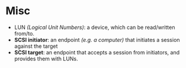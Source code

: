 # Misc

* LUN *(Logical Unit Numbers)*: a device, which can be read/written from/to.
* **SCSI initiator**: an endpoint *(e.g. a computer)* that initiates a session against the target
* **SCSI target**: an endpoint that accepts a session from initiators, and provides them with LUNs.
